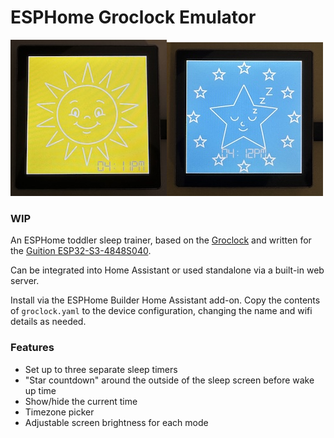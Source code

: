 # ESPHome Groclock Emulator

<img src=https://github.com/domgrimm/esphome-groclock/raw/refs/heads/main/resources/wake_photo.jpeg width=250><img src=https://github.com/domgrimm/esphome-groclock/raw/refs/heads/main/resources/sleep_photo.jpeg width=250>

### WIP

An ESPHome toddler sleep trainer, based on the [Groclock](https://www.target.com.au/p/the-gro-company-groclock/51891015) and written for the [Guition ESP32-S3-4848S040](https://devices.esphome.io/devices/Guition-ESP32-S3-4848S040).

Can be integrated into Home Assistant or used standalone via a built-in web server.

Install via the ESPHome Builder Home Assistant add-on. Copy the contents of `groclock.yaml` to the device configuration, changing the name and wifi details as needed.

### Features
* Set up to three separate sleep timers
* "Star countdown" around the outside of the sleep screen before wake up time
* Show/hide the current time
* Timezone picker
* Adjustable screen brightness for each mode

[wake_photo]: https://github.com/domgrimm/esphome-groclock/raw/refs/heads/main/resources/wake_photo.jpeg
[sleep_photo]: https://github.com/domgrimm/esphome-groclock/raw/refs/heads/main/resources/sleep_photo.jpeg